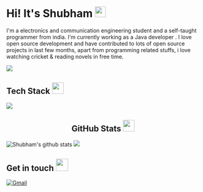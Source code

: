 <h1>Hi! It's Shubham <img src="https://raw.githubusercontent.com/MartinHeinz/MartinHeinz/master/wave.gif" width="28"></h1>

I'm a electronics and communication engineering student and a self-taught programmer from india. I'm currently working as a Java developer . I love open source development and have contributed to lots of open source projects in last few months, apart from programming related stuffs, i love watching cricket & reading novels in free time.

![](https://komarev.com/ghpvc/?username=shubhamkumarjha827)

<h2>Tech Stack <img src="https://camo.githubusercontent.com/63371d36886ee658f5a97401f393e1ab1684b2fd3de674b8f5efc7d410b2a3d0/68747470733a2f2f6d656469612e67697068792e636f6d2f6d656469612f57556c706c634d704f43456d5447427442572f67697068792e676966" width="30"</img></h2>

![](https://skillicons.dev/icons?i=html,css,js,react,git,github,githubactions,java,markdown,mysql,spring,springboot,hibarnate)

<h2 align="center">GitHub Stats <img src="https://camo.githubusercontent.com/63371d36886ee658f5a97401f393e1ab1684b2fd3de674b8f5efc7d410b2a3d0/68747470733a2f2f6d656469612e67697068792e636f6d2f6d656469612f57556c706c634d704f43456d5447427442572f67697068792e676966" width="30"</img></h2>

![Shubham's github stats](https://github-readme-stats.vercel.app/api?username=ShubhamKrJha827&show_icons=true&count_private=true&hide_border=true)
<img src="https://github-readme-stats.vercel.app/api/top-langs/?username=ShubhamKrJha827&show_icons=true&hide_border=true&layout=compact&cache_seconds=7200&theme=light" />

<h2>Get in touch <img src="https://media.giphy.com/media/LnQjpWaON8nhr21vNW/giphy.gif" width="32"/></h2>
  
[![Gmail](https://img.shields.io/badge/Gmail-D14836?style=for-the-badge&logo=gmail&logoColor=white)](mailto://shubhamkumarjha827@gmail.com)

